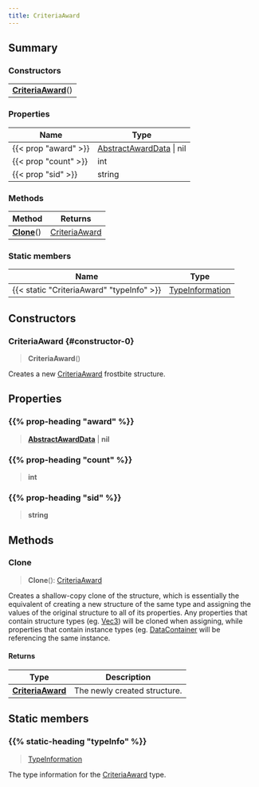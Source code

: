 ```yaml
---
title: CriteriaAward
---
```



## Summary
### Constructors
| |
| ----------- |
| **[CriteriaAward](#constructor-0)**() |

### Properties
| Name | Type |
| ---- | ---- |
| {{< prop "award" >}} | [AbstractAwardData](/vext/ref/fb/abstractawarddata) \| nil |
| {{< prop "count" >}} | int |
| {{< prop "sid" >}} | string |

### Methods
| Method | Returns |
| ------ | ---- |
| **[Clone](#clone)**() | [CriteriaAward](/vext/ref/fb/criteriaaward) |

### Static members
| Name | Type |
| ---- | ---- |
| {{< static "CriteriaAward" "typeInfo" >}} | [TypeInformation](/vext/ref/shared/class/typeinformation) |

## Constructors
### CriteriaAward {#constructor-0}
> **CriteriaAward**()

Creates a new [CriteriaAward](/vext/ref/fb/criteriaaward) frostbite structure.

## Properties
### {{% prop-heading "award" %}}
> **[AbstractAwardData](/vext/ref/fb/abstractawarddata)** | **nil**

### {{% prop-heading "count" %}}
> **int**

### {{% prop-heading "sid" %}}
> **string**

## Methods
### Clone
> **Clone**(): [CriteriaAward](/vext/ref/fb/criteriaaward)

Creates a shallow-copy clone of the structure, which is essentially the equivalent of creating a new structure of the same type and assigning the values of the original structure to all of its properties. Any properties that contain structure types (eg. [Vec3](/vext/ref/shared/class/vec3)) will be cloned when assigning, while properties that contain instance types (eg. [DataContainer](/vext/ref/shared/class/datacontainer) will be referencing the same instance.

#### Returns
| Type | Description |
| ---- | ----------- |
| **[CriteriaAward](/vext/ref/fb/criteriaaward)** | The newly created structure. |

## Static members
### {{% static-heading "typeInfo" %}}
> [TypeInformation](/vext/ref/shared/class/typeinformation)

The type information for the [CriteriaAward](/vext/ref/fb/criteriaaward) type.

